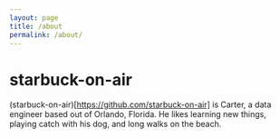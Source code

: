```yaml
---
layout: page
title: /about
permalink: /about/
---
```


# starbuck-on-air

(starbuck-on-air)[https://github.com/starbuck-on-air] is Carter, a data engineer based out of Orlando, Florida. He likes learning new things, playing catch with his dog, and long walks on the beach. 
